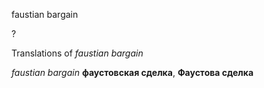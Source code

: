 faustian bargain

?


Translations of _faustian bargain_

_faustian bargain_
**фаустовская сделка**, **Фаустова сделка**